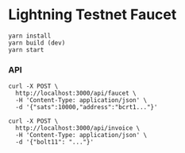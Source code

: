 # Lightning Testnet Faucet

```
yarn install
yarn build (dev)
yarn start
```

### API

```
curl -X POST \
  http://localhost:3000/api/faucet \
  -H 'Content-Type: application/json' \
  -d '{"sats":10000,"address":"bcrt1..."}'
```

```
curl -X POST \
  http://localhost:3000/api/invoice \
  -H 'Content-Type: application/json' \
  -d '{"bolt11": "..."}'
```
